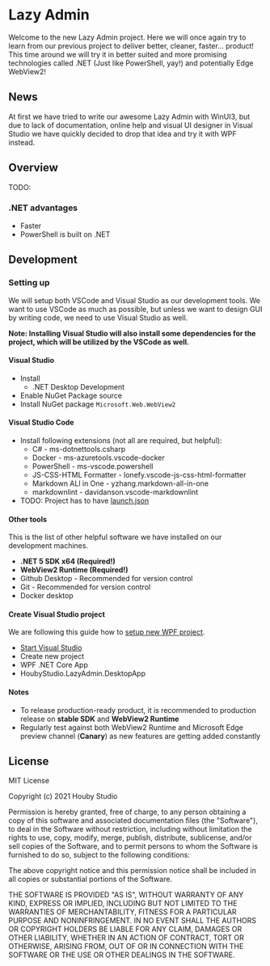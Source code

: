 ﻿# Lazy Admin

Welcome to the new Lazy Admin project. Here we will once again try to learn from our previous project to deliver better, cleaner, faster... product!
This time around we will try it in better suited and more promising technologies called .NET (Just like PowerShell, yay!) and potentially Edge WebView2!

## News

At first we have tried to write our awesome Lazy Admin with WinUI3, but due to lack of documentation, online help and visual UI designer in Visual Studio we have quickly decided to drop that idea and try it with WPF instead.

## Overview

TODO:

### .NET advantages

* Faster
* PowerShell is built on .NET

## Development

### Setting up

We will setup both VSCode and Visual Studio as our development tools. We want to use VSCode as much as possible, but unless we want to design GUI by writing code, we need to use Visual Studio as well.  

__Note: Installing Visual Studio will also install some dependencies for the project, which will be utilized by the VSCode as well.__

#### Visual Studio

* Install
  * .NET Desktop Development
* Enable NuGet Package source
* Install NuGet package `Microsoft.Web.WebView2`

#### Visual Studio Code

* Install following extensions (not all are required, but helpful):
  * C# - ms-dotnettools.csharp
  * Docker - ms-azuretools.vscode-docker
  * PowerShell - ms-vscode.powershell
  * JS-CSS-HTML Formatter - lonefy.vscode-js-css-html-formatter
  * Markdown ALl in One - yzhang.markdown-all-in-one
  * markdownlint - davidanson.vscode-markdownlint
* TODO: Project has to have [launch.json](launch.json)

#### Other tools

This is the list of other helpful software we have installed on our development machines.

* **.NET 5 SDK x64 (Required!)**
* **WebView2 Runtime (Required!)**
* Github Desktop - Recommended for version control
* Git - Recommended for version control
* Docker desktop

#### Create Visual Studio project

We are following this guide how to [setup new WPF project](https://docs.microsoft.com/en-us/microsoft-edge/webview2/get-started/wpf).

* [Start Visual Studio](https://docs.microsoft.com/en-us/windows/apps/windows-app-sdk/set-up-your-development-environment)
* Create new project
* WPF .NET Core App
* HoubyStudio.LazyAdmin.DesktopApp

#### Notes

* To release production-ready product, it is recommended to production release on **stable SDK** and **WebView2 Runtime**
* Regularly test against both WebView2 Runtime and Microsoft Edge preview channel (**Canary**) as new features are getting added constantly

## License

MIT License

Copyright (c) 2021 Houby Studio

Permission is hereby granted, free of charge, to any person obtaining a copy
of this software and associated documentation files (the "Software"), to deal
in the Software without restriction, including without limitation the rights
to use, copy, modify, merge, publish, distribute, sublicense, and/or sell
copies of the Software, and to permit persons to whom the Software is
furnished to do so, subject to the following conditions:

The above copyright notice and this permission notice shall be included in all
copies or substantial portions of the Software.

THE SOFTWARE IS PROVIDED "AS IS", WITHOUT WARRANTY OF ANY KIND, EXPRESS OR
IMPLIED, INCLUDING BUT NOT LIMITED TO THE WARRANTIES OF MERCHANTABILITY,
FITNESS FOR A PARTICULAR PURPOSE AND NONINFRINGEMENT. IN NO EVENT SHALL THE
AUTHORS OR COPYRIGHT HOLDERS BE LIABLE FOR ANY CLAIM, DAMAGES OR OTHER
LIABILITY, WHETHER IN AN ACTION OF CONTRACT, TORT OR OTHERWISE, ARISING FROM,
OUT OF OR IN CONNECTION WITH THE SOFTWARE OR THE USE OR OTHER DEALINGS IN THE
SOFTWARE.
